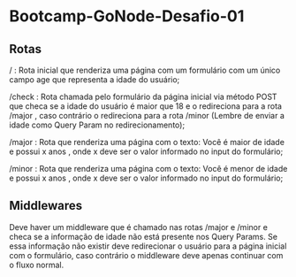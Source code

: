 # Bootcamp-GoNode-Desafio-01


## Rotas

/ : Rota inicial que renderiza uma página com um formulário com um único campo age
que representa a idade do usuário;

/check : Rota chamada pelo formulário da página inicial via método POST que checa se a
idade do usuário é maior que 18 e o redireciona para a rota /major , caso contrário o
redireciona para a rota /minor (Lembre de enviar a idade como Query Param no
redirecionamento);

/major : Rota que renderiza uma página com o texto: Você é maior de idade e
possui x anos , onde x deve ser o valor informado no input do formulário;

/minor : Rota que renderiza uma página com o texto: Você é menor de idade e
possui x anos , onde x deve ser o valor informado no input do formulário;

## Middlewares
Deve haver um middleware que é chamado nas rotas /major e /minor e checa se a
informação de idade não está presente nos Query Params. Se essa informação não existir deve
redirecionar o usuário para a página inicial com o formulário, caso contrário o middleware deve
apenas continuar com o fluxo normal.
